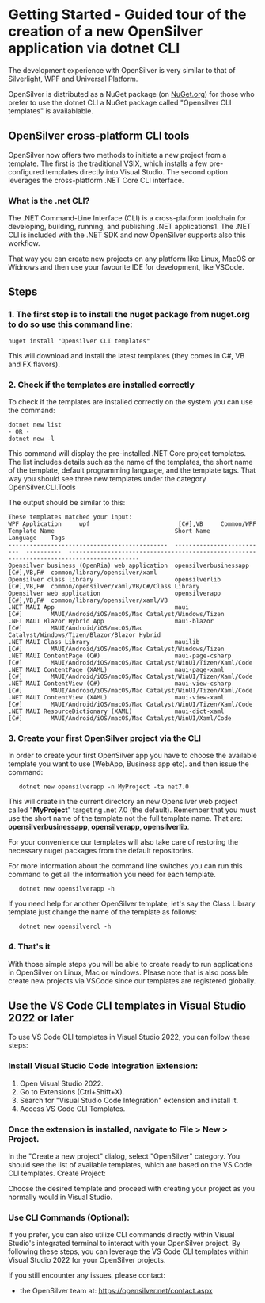 # Getting Started - Guided tour of the creation of a new OpenSilver application via dotnet CLI

The development experience with OpenSilver is very similar to that of Silverlight, WPF and Universal Platform.

OpenSilver is distributed as a NuGet package (on [NuGet.org](https://www.nuget.org/packages/OpenSilver)) for those who prefer to use the dotnet CLI a NuGet package called "Opensilver CLI templates" is availablable.

## OpenSilver cross-platform CLI tools
OpenSilver now offers two methods to initiate a new project from a template. The first is the traditional VSIX, which installs a few pre-configured templates directly into Visual Studio. The second option leverages the cross-platform .NET Core CLI interface.

### What is the .net CLI?
The .NET Command-Line Interface (CLI) is a cross-platform toolchain for developing, building, running, and publishing .NET applications1. The .NET CLI is included with the .NET SDK and now OpenSilver supports also this workflow.

That way you can create new projects on any platform like Linux, MacOS or Widnows and then use your favourite IDE for development, like VSCode.

## Steps 

### 1. The first step is to install the nuget package from nuget.org to do so use this command line:
```
nuget install "Opensilver CLI templates"
```
This will download and install the latest templates (they comes in C#, VB and FX flavors).

### 2. Check if the templates are installed correctly
 To check if the templates are installed correctly on the system you can use the command:
 
 ```
dotnet new list
- OR - 
dotnet new -l 
 ```

This command will display the pre-installed .NET Core project templates. The list includes details such as the name of the templates, the short name of the template, default programming language, and the template tags. That way you should see three new templates under the category OpenSilver.CLI.Tools

The output should be similar to this:

 ```
 These templates matched your input:
 WPF Application     wpf                         [C#],VB     Common/WPF
 Template Name                                  Short Name                  Language    Tags
 ---------------------------------------------  --------------------------  ----------  ------------------------------------------------------------------------------------------
 Opensilver business (OpenRia) web application  opensilverbusinessapp       [C#],VB,F#  common/library/opensilver/xaml
 Opensilver class library                       opensilverlib               [C#],VB,F#  common/opensilver/xaml/VB/C#/Class Library
 Opensilver web application                     opensilverapp               [C#],VB,F#  common/library/opensilver/xaml/VB
 .NET MAUI App                                  maui                        [C#]        MAUI/Android/iOS/macOS/Mac Catalyst/Windows/Tizen
 .NET MAUI Blazor Hybrid App                    maui-blazor                 [C#]        MAUI/Android/iOS/macOS/Mac Catalyst/Windows/Tizen/Blazor/Blazor Hybrid
 .NET MAUI Class Library                        mauilib                     [C#]        MAUI/Android/iOS/macOS/Mac Catalyst/Windows/Tizen
 .NET MAUI ContentPage (C#)                     maui-page-csharp            [C#]        MAUI/Android/iOS/macOS/Mac Catalyst/WinUI/Tizen/Xaml/Code
 .NET MAUI ContentPage (XAML)                   maui-page-xaml              [C#]        MAUI/Android/iOS/macOS/Mac Catalyst/WinUI/Tizen/Xaml/Code
 .NET MAUI ContentView (C#)                     maui-view-csharp            [C#]        MAUI/Android/iOS/macOS/Mac Catalyst/WinUI/Tizen/Xaml/Code
 .NET MAUI ContentView (XAML)                   maui-view-xaml              [C#]        MAUI/Android/iOS/macOS/Mac Catalyst/WinUI/Tizen/Xaml/Code
 .NET MAUI ResourceDictionary (XAML)            maui-dict-xaml              [C#]        MAUI/Android/iOS/macOS/Mac Catalyst/WinUI/Xaml/Code
 ```

### 3. Create your first OpenSilver project via the CLI

In order to create your first OpenSilver app you have to choose the available template you want to use (WebApp, Business app etc). and then issue the command:

 ```
	dotnet new opensilverapp -n MyProject -ta net7.0
 ```

This will create in the current directory an new Opensilver web project called "**MyProject**" targeting .net 7.0 (the default). Remember that you must use the short name of the template not the full template name. That are: **opensilverbusinessapp, opensilverapp, opensilverlib**. 
 
For your convenience our templates will also take care of restoring the necessary nuget packages from the    default repositories.

  For more information about the command line switches you can run this command to get all the information you need for each template.

 ```
	dotnet new opensilverapp -h
 ```

  If you need help for another OpenSilver template, let's say the Class Library template just change the name of the template as follows:

 ```
	dotnet new opensilvercl -h
 ```
### 4. That's it
With those simple steps you will be able to create ready to run applications in OpenSilver on Linux, Mac or windows. Please note that is also possible create new projects via VSCode since our templates are registered globally.

## Use the VS Code CLI templates in Visual Studio 2022 or later 

To use VS Code CLI templates in Visual Studio 2022, you can follow these steps:

### Install Visual Studio Code Integration Extension:
1. Open Visual Studio 2022.
2. Go to Extensions (Ctrl+Shift+X).
3. Search for "Visual Studio Code Integration" extension and install it.
4. Access VS Code CLI Templates.

### Once the extension is installed, navigate to File > New > Project.
In the "Create a new project" dialog, select "OpenSilver" category.
You should see the list of available templates, which are based on the VS Code CLI templates.
Create Project:

Choose the desired template and proceed with creating your project as you normally would in Visual Studio.

### Use CLI Commands (Optional):

If you prefer, you can also utilize CLI commands directly within Visual Studio's integrated terminal to interact with your OpenSilver project.
By following these steps, you can leverage the VS Code CLI templates within Visual Studio 2022 for your OpenSilver projects.

If you still encounter any issues, please contact:
- the OpenSilver team at: https://opensilver.net/contact.aspx